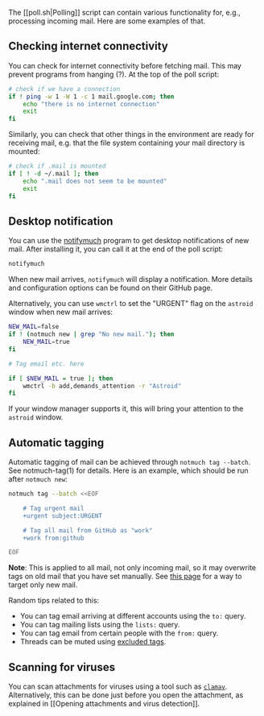 The [[poll.sh|Polling]] script can contain various functionality for, e.g., processing incoming mail. Here are some examples of that.

## Checking internet connectivity
You can check for internet connectivity before fetching mail. This may prevent programs from hanging (?). At the top of the poll script:
~~~bash
# check if we have a connection
if ! ping -w 1 -W 1 -c 1 mail.google.com; then
    echo "there is no internet connection"
    exit
fi
~~~

Similarly, you can check that other things in the environment are ready for receiving mail, e.g. that the file system containing your mail directory is mounted:
~~~bash
# check if .mail is mounted
if [ ! -d ~/.mail ]; then
    echo ".mail does not seem to be mounted"
    exit
fi
~~~

## Desktop notification
You can use the [notifymuch](https://github.com/kspi/notifymuch) program to get desktop notifications of new mail. After installing it, you can call it at the end of the poll script:
~~~bash
notifymuch
~~~
When new mail arrives, `notifymuch` will display a notification. More details and configuration options can be found on their GitHub page.

Alternatively, you can use `wmctrl` to set the "URGENT" flag on the `astroid` window when new mail arrives:
~~~bash
NEW_MAIL=false
if ! (notmuch new | grep "No new mail."); then
    NEW_MAIL=true
fi

# Tag email etc. here

if [ $NEW_MAIL = true ]; then
    wmctrl -b add,demands_attention -r "Astroid"
fi
~~~
If your window manager supports it, this will bring your attention to the `astroid` window.

## Automatic tagging
Automatic tagging of mail can be achieved through `notmuch tag --batch`. See notmuch-tag(1) for details. Here is an example, which should be run after `notmuch new`:
~~~bash
notmuch tag --batch <<EOF

    # Tag urgent mail
    +urgent subject:URGENT

    # Tag all mail from GitHub as "work"
    +work from:github

EOF
~~~
**Note**: This is applied to all mail, not only incoming mail, so it may overwrite tags on old mail that you have set manually. See [this page](https://notmuchmail.org/initial_tagging/) for a way to target only new mail.

Random tips related to this:
- You can tag email arriving at different accounts using the `to:` query.
- You can tag mailing lists using the `lists:` query.
- You can tag email from certain people with the `from:` query.
- Threads can be muted using [excluded tags](https://notmuchmail.org/excluding/).

## Scanning for viruses
You can scan attachments for viruses using a tool such as [`clamav`](http://www.clamav.net/). Alternatively, this can be done just before you open the attachment, as explained in [[Opening attachments and virus detection]].